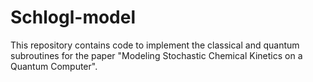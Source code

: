 # Schlogl-model
This repository contains code to implement the classical and quantum subroutines for the paper "Modeling Stochastic Chemical Kinetics on a Quantum Computer". 
